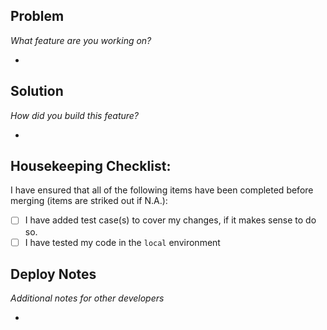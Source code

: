 ## Problem

_What feature are you working on?_

-

## Solution

_How did you build this feature?_

-

## Housekeeping Checklist:

I have ensured that all of the following items have been completed before merging (items are striked out if N.A.):

- [ ] I have added test case(s) to cover my changes, if it makes sense to do so.
- [ ] I have tested my code in the `local` environment

## Deploy Notes

_Additional notes for other developers_

-
